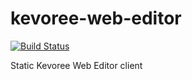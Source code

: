 kevoree-web-editor
==================

[![Build Status](https://drone.io/github.com/kevoree/kevoree-web-editor/status.png)](https://drone.io/github.com/kevoree/kevoree-web-editor/latest)

Static Kevoree Web Editor client

